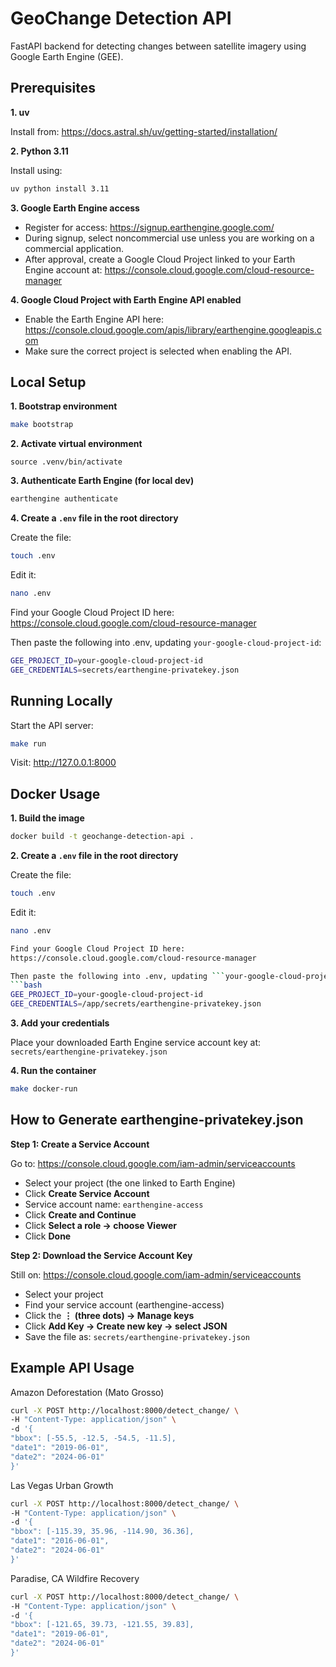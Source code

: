 # GeoChange Detection API
FastAPI backend for detecting changes between satellite imagery using Google Earth Engine (GEE).

## Prerequisites
**1. uv**

Install from:
https://docs.astral.sh/uv/getting-started/installation/

**2. Python 3.11**

Install using:
```bash
uv python install 3.11
```

**3. Google Earth Engine access**
- Register for access:
https://signup.earthengine.google.com/
- During signup, select noncommercial use unless you are working on a commercial application.
- After approval, create a Google Cloud Project linked to your Earth Engine account at:
https://console.cloud.google.com/cloud-resource-manager

**4. Google Cloud Project with Earth Engine API enabled**
- Enable the Earth Engine API here:
https://console.cloud.google.com/apis/library/earthengine.googleapis.com
- Make sure the correct project is selected when enabling the API.

## Local Setup
**1. Bootstrap environment**
```bash
make bootstrap
```

**2. Activate virtual environment**
```bash#
source .venv/bin/activate
```

**3. Authenticate Earth Engine (for local dev)**
```bash
earthengine authenticate
```

**4. Create a ```.env``` file in the root directory**

Create the file:
```bash
touch .env
```

Edit it:
```bash
nano .env
```

Find your Google Cloud Project ID here:
https://console.cloud.google.com/cloud-resource-manager

Then paste the following into .env, updating ```your-google-cloud-project-id```:
```bash
GEE_PROJECT_ID=your-google-cloud-project-id
GEE_CREDENTIALS=secrets/earthengine-privatekey.json
```

## Running Locally
Start the API server:
```bash
make run
```

Visit:
http://127.0.0.1:8000

## Docker Usage
**1. Build the image**
```bash
docker build -t geochange-detection-api .
```

**2. Create a ```.env``` file in the root directory**

Create the file:
```bash
touch .env
```

Edit it:
```bash
nano .env

Find your Google Cloud Project ID here:
https://console.cloud.google.com/cloud-resource-manager

Then paste the following into .env, updating ```your-google-cloud-project-id```:
```bash
GEE_PROJECT_ID=your-google-cloud-project-id
GEE_CREDENTIALS=/app/secrets/earthengine-privatekey.json
```

**3. Add your credentials**

Place your downloaded Earth Engine service account key at:
```secrets/earthengine-privatekey.json```

**4. Run the container**
```bash
make docker-run
```

## How to Generate earthengine-privatekey.json

**Step 1: Create a Service Account**

Go to:
https://console.cloud.google.com/iam-admin/serviceaccounts
- Select your project (the one linked to Earth Engine)
- Click **Create Service Account**
- Service account name: ```earthengine-access```
- Click **Create and Continue**
- Click **Select a role → choose Viewer**
- Click **Done**

**Step 2: Download the Service Account Key**

Still on:
https://console.cloud.google.com/iam-admin/serviceaccounts
- Select your project
- Find your service account (earthengine-access)
- Click the **⋮ (three dots) → Manage keys**
- Click **Add Key → Create new key → select JSON**
- Save the file as: ```secrets/earthengine-privatekey.json```

## Example API Usage
Amazon Deforestation (Mato Grosso)
```bash
curl -X POST http://localhost:8000/detect_change/ \
-H "Content-Type: application/json" \
-d '{
"bbox": [-55.5, -12.5, -54.5, -11.5],
"date1": "2019-06-01",
"date2": "2024-06-01"
}'
```

Las Vegas Urban Growth
```bash
curl -X POST http://localhost:8000/detect_change/ \
-H "Content-Type: application/json" \
-d '{
"bbox": [-115.39, 35.96, -114.90, 36.36],
"date1": "2016-06-01",
"date2": "2024-06-01"
}'
```

Paradise, CA Wildfire Recovery
```bash
curl -X POST http://localhost:8000/detect_change/ \
-H "Content-Type: application/json" \
-d '{
"bbox": [-121.65, 39.73, -121.55, 39.83],
"date1": "2019-06-01",
"date2": "2024-06-01"
}'
```
